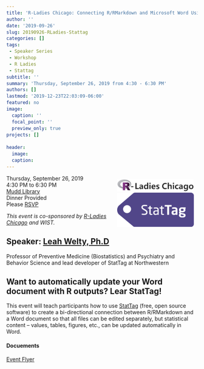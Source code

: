 ```yaml
---
title: 'R-Ladies Chicago: Connecting R/RMarkdown and Microsoft Word Using StatTag '
author: ''
date: '2019-09-26'
slug: 20190926-RLadies-Stattag
categories: []
tags: 
 - Speaker Series
 - Workshop
 - R Ladies
 - Stattag
subtitle: ''
summary: 'Thursday, September 26, 2019 from 4:30 - 6:30 PM'
authors: []
lastmod: '2019-12-23T22:03:09-06:00'
featured: no
image:
  caption: ''
  focal_point: ''
  preview_only: true
projects: []

header:
  image: 
  caption: 
---
```


<div style="float:right; width:40%; margin:10px;">
<img src='RLadiesLogo.jpg' style="margin: 0px;"/>
<br>
<img src='stattag.png'     style="margin: 0px;"/>
</div>  

Thursday, September 26, 2019  
4:30 PM to 6:30 PM   
[Mudd Library](https://www.library.northwestern.edu/libraries-collections/mudd-library/)  
Dinner Provided  
Please [RSVP](meetup.com/rladies-chicago)  
  
*This event is co-sponsored by [R-Ladies Chicago](https://rladieschicago.org/) and WIST.*


## Speaker: [Leah Welty, Ph.D](https://www.feinberg.northwestern.edu/faculty-profiles/az/profile.html?xid=17279)  
Professor of Preventive Medicine (Biostatistics) and Psychiatry and Behavior Science and lead developer of StatTag at Northwestern 

## Want to automatically update your Word document with R outputs? Lear StatTag!  
This event will teach participants how to use [StatTag](https://sites.northwestern.edu/stattag/) 
(free, open source software) to create a bi-directional
connection between R/RMarkdown and a Word
document so that all files can be edited separately, but
statistical content – values, tables,
figures, etc., can be updated
automatically in Word.


#### Docuements
[Event Flyer](flyer.pdf)
